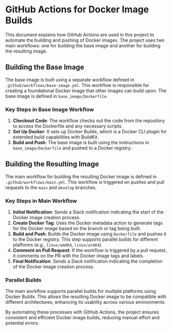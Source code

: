 # GitHub Actions for Docker Image Builds

This document explains how GitHub Actions are used in this project to automate the building and pushing of Docker images. The project uses two main workflows: one for building the base image and another for building the resulting image.

## Building the Base Image

The base image is built using a separate workflow defined in `.github/workflows/base-image.yml`. This workflow is responsible for creating a foundational Docker image that other images can build upon. The base image is defined in `base_image/Dockerfile`.

### Key Steps in Base Image Workflow

1. **Checkout Code**: The workflow checks out the code from the repository to access the Dockerfile and any necessary scripts.
2. **Set Up Docker**: It sets up Docker Buildx, which is a Docker CLI plugin for extended build capabilities with BuildKit.
3. **Build and Push**: The base image is built using the instructions in `base_image/Dockerfile` and pushed to a Docker registry.

## Building the Resulting Image

The main workflow for building the resulting Docker image is defined in `.github/workflows/main.yml`. This workflow is triggered on pushes and pull requests to the `main` and `develop` branches.

### Key Steps in Main Workflow

1. **Initial Notification**: Sends a Slack notification indicating the start of the Docker image creation process.
2. **Create Docker Tag**: Uses the Docker metadata action to generate tags for the Docker image based on the branch or tag being built.
3. **Build and Push**: Builds the Docker image using `Dockerfile` and pushes it to the Docker registry. This step supports parallel builds for different platforms (e.g., `linux/amd64`, `linux/arm64`).
4. **Comment on Pull Request**: If the workflow is triggered by a pull request, it comments on the PR with the Docker image tags and labels.
5. **Final Notification**: Sends a Slack notification indicating the completion of the Docker image creation process.

### Parallel Builds

The main workflow supports parallel builds for multiple platforms using Docker Buildx. This allows the resulting Docker image to be compatible with different architectures, enhancing its usability across various environments.

By automating these processes with GitHub Actions, the project ensures consistent and efficient Docker image builds, reducing manual effort and potential errors.
